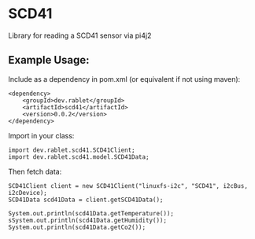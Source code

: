 # SCD41

Library for reading a SCD41 sensor via pi4j2

## Example Usage:

Include as a dependency in pom.xml (or equivalent if not using maven):

    <dependency>
        <groupId>dev.rablet</groupId>
        <artifactId>scd41</artifactId>
        <version>0.0.2</version>
    </dependency>

Import in your class:

    import dev.rablet.scd41.SCD41Client;
    import dev.rablet.scd41.model.SCD41Data;

Then fetch data:

    SCD41Client client = new SCD41Client("linuxfs-i2c", "SCD41", i2cBus, i2cDevice);
    SCD41Data scd41Data = client.getSCD41Data();

    System.out.println(scd41Data.getTemperature());
    sSystem.out.println(scd41Data.getHumidity());
    System.out.println(scd41Data.getCo2());
